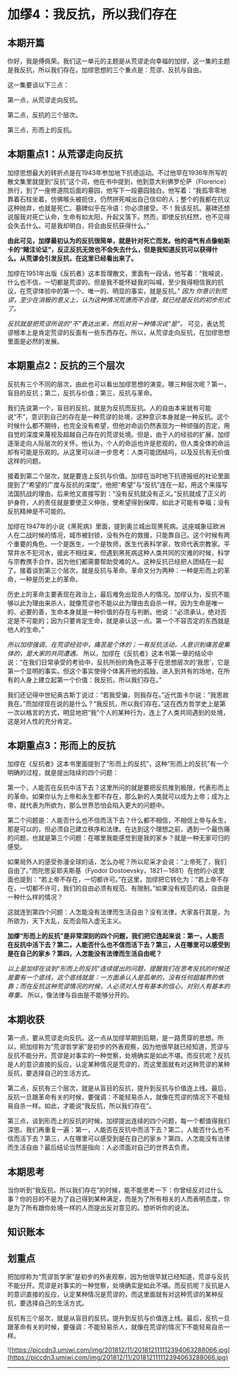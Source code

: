 # 加缪4：我反抗，所以我们存在

## 本期开篇

你好，我是傅佩荣。我们这一单元的主题是从荒谬走向幸福的加缪，这一集的主题是我反抗，所以我们存在。加缪思想的三个重点是：荒谬、反抗与自由。

这一集要谈以下三点：

第一点，从荒谬走向反抗。

第二点，反抗的三个层次。

第三点，形而上的反抗。

## 本期重点1：从荒谬走向反抗

加缪思想最大的转折点是在1943年参加地下抗德运动。不过他早在1936年所写的散文集里就提到“反抗”这个词，他在书中提到，他到意大利佛罗伦萨（Florence）旅行，到了一座修道院后面的墓园，他写下一段墓园独白。他写着：“我孤零零地靠着石柱坐着，仿佛喉头被扼住，仍然拼死喊出自己信仰的人；整个的我都在抗议这种抛弃，也就是死亡。墓碑似乎在冷语：你必须接受。不！我该反抗。墓碑还想说服我对死亡认命，生命有如太阳，升起又落下。然而，即使反抗枉然，也不见得会失去什么。可是我却明白，将会由反抗获得什么。”

 **由此可见，加缪最初认为的反抗很简单，就是针对死亡而发。他的语气有点像帕斯卡的“赌注论证”，反正反抗无效也不会失去什么，但是我知道反抗可以获得什么。从荒谬会引发反抗，在这里已经看出来了。**

加缪在1951年出版《反抗者》这本哲理散文，里面有一段话，他写着：“我喊说，什么也不信，一切都是荒谬的。但是我不能怀疑我的叫喊，至少我得相信我的抗议，在荒谬体验中的第一个、唯一的、明显的事实，就是反抗。” *因为*  *你意识到荒谬，至少在消极的意义上，认为这种情况荒唐而不合理，就已经是反抗的初步形式了。*

 *反抗就是把荒谬所说的“不”表达出来，然后对另一种情况说“是”。* 可见，表达荒谬根本上是肯定荒谬的反面有一些东西存在。所以，从荒谬走向反抗，在加缪思想里面是必然的发展。

## 本期重点2：反抗的三个层次

反抗有三个不同的层次，由此也可以看出加缪思想的演变。哪三种层次呢？第一，盲目的反抗；第二，反抗与价值；第三，反抗与革命。

我们先说第一个，盲目的反抗，就是为反抗而反抗。人的自由本来就有可能说“不”，意识到自己的存在是一种荒谬的处境，这种意识本身就是一种反抗。这个时候什么都不期待，也完全没有希望，但他对命运仍然表现为一种顽强的否定，用自觉的深度来蔑视及超越自己存在的荒谬处境。但是，由于人的经验的扩展，加缪逐渐走向人际层次的关怀。他认为，个人的命运也许是悲观的，但人类全体的命运却有可能是乐观的。从这里可以进一步思考：人类可能团结吗，以及反抗有无价值这样的问题。

接着到第二个层次，就是要连上反抗与价值。加缪在当时地下抗德报纸的社论里面提到了“希望的广度与反抗的深度”，他把“希望”与“反抗”连在一起，用这个来描写法国抗战的理由。后来他又直接写到：“没有反抗就没有正义。”反抗就成了正义的护身符，人的责任就是要使正义伸张，使希望得到保障，如此才可能有幸福；没有反抗精神是不可能的。

加缪在1947年的小说《黑死病》里面，提到奥兰城出现黑死病。这座城象征欧洲人在二战时候的情况，城市被封锁，没有外在的救援，只能靠自己。这个时候有两个重要的角色，一个是医生，一个是牧师，医生代表科学家，牧师代表宗教家。平常井水不犯河水，彼此不相往来，但遇到黑死病这种人类共同的灾难的时候，科学与宗教携手合作，因为他们都需要帮助受难的人。这种反抗已经把人团结在一起了。接着谈到第三个层次，就是反抗与革命。革命又分为两种：一种是形而上的革命，一种是历史上的革命。

历史上的革命主要表现在政治上，最后难免出现杀人的情况。加缪认为，反抗不能够以此为理由来杀人，就像荒谬也不能以此为理由去自杀一样。因为生命是唯一的、必要的善，生命本身就是一种价值的存在与判断。他说：“必须承认，绝对否定是不可能的；因为只要肯定生命，就是承认这一点。第一个不容否定的东西就是他人的生命。”

 *所以加缪强调，在荒谬经验中，痛苦是个体的；一有反抗活动，人意识到痛苦是集体的，是大家的共同遭遇。* 所以，加缪在《反抗者》这本书第一章的结论中说：“在我们日常承受的考验中，反抗所扮的角色正等于在思想层次的‘我思’，它是第一个显明的事实。但这个事实使得个体离开他的孤独，进入到共有的场地，在所有的人身上建立起第一个价值：我反抗，所以我们存在。”

我们还记得中世纪奥古斯丁说过：“若我受骗，则我存在。”近代笛卡尔说：“我思故我在。”而加缪现在说的是什么？“我反抗，所以我们存在。”这在西方哲学史上是第一次以格言的方式，明显地把“我”个人的某种行为，连上了人类共同遇到的处境，这是对人性的充分肯定。

## 本期重点3：形而上的反抗

加缪在《反抗者》这本书里面提到了“形而上的反抗”，这种“形而上的反抗”有一个明确的过程，就是提出陆续的四个问题：

第一个，人能否在反抗中活下去？这里所问的就是要把反抗推到极限，代表形而上的革命。如果你认为上帝和永生都不存在，那么新的人类就可以成为上帝；成为上帝，就代表为所欲为，那么世界恐怕会陷入更大的问题中。

第二个问题是：人能否什么也不信而活下去？什么都不相信，不相信上帝与永生，那是可以的，但必须自己建立秩序和法律。在达到这个理想之前，遇到一个最伤痛的问题，也就是第三个问题：在哪里我能感觉到是我的家乡？就是一种无家可归的感受。

如果局外人的感受弥漫全球的话，怎么办呢？所以尼采才会说：“上帝死了，我们自由了。”而陀思妥耶夫斯基（Fyodor Dostoevsky，1821－1881）在他的小说里面也提到：“若上帝不存在，一切都许可。”在这里，加缪把它转化为：“若上帝不存在，一切都不许可，我们的自由必须有规范、有限制。”如果没有规范的话，自由是一种什么样的情况？

这就连到第四个问题：人怎能没有法律而生活自由？没有法律，大家各行其是，为所欲为，天下大乱，反而会陷入虚无主义。

 **加缪“形而上的反抗”是非常深刻的四个问题，我们把它连起来说：第一，人能否在反抗中活下去？第二，人能否什么也不信而活下去？第三，人在哪里可以感受到是在自己的家乡？第四，人怎能没有法律而生活自由呢？**

 *以上是加缪在谈到“形而上的反抗”连续提出的问题，提醒我们在思考反抗的时候还是要有一个底线，这个底线就是：一方面承认人是孤单的，没有任何超越界的依靠；而在反抗这种荒谬情况的时候，人必须对人性有基本的信心，对别人有基本的尊重。* 所以，像法律与自由是不能够分开的。

## 本期收获

第一点，要从荒谬走向反抗。这一点从加缪早期到后期，是一路贯穿的思想。所以，把加缪称为“荒谬哲学家”是初步的外表观察，因为他很早就已经知道，荒谬与反抗不能分开。荒谬是对事实的一种觉察，处境确实是如此不堪。而反抗呢？反抗是人的意识直接的反应，认定某种情况是荒谬的，而这里面就有对这种荒谬的某种反抗，要选择自己的生活方式。

第二点，反抗有三个层次，就是从盲目的反抗，提升到反抗与价值连上线。最后，反抗一旦跟革命有关的时候，要强调：不能轻易杀人，就像在荒谬的情况下不能轻易自杀一样。如此，才能说“我反抗，所以我们存在”。

第三点，谈到形而上的反抗的时候，加缪提出连续的四个问题，每一个都值得我们深思。我们再重复一遍：第一，人能否在反抗中而活下去？第二，人能否什么也不信而活下去？第三，人在哪里可以感受到是在自己的家乡？第四，人怎能没有法律而生活自由？最后结论当然是指向：人必须面对自己的世界去负责。

## 本期思考

当你听到“我反抗，所以我们存在”的时候，能不能思考一下：你曾经反对过什么事？你的目的不是为了自己得到某种满足，而是为了所有相关的人而表明态度，你是为了所有跟你处境一样的人而提出反对意见的。想听听你的说法。

## 知识账本

## 划重点

把加缪称为“荒谬哲学家”是初步的外表观察，因为他很早就已经知道，荒谬与反抗不能分开。荒谬是对事实的一种觉察，处境确实是如此不堪。而反抗呢？反抗是人的意识直接的反应，认定某种情况是荒谬的，而这里面就有对这种荒谬的某种反抗，要选择自己的生活方式。

反抗有三个层次，就是从盲目的反抗，提升到反抗与价值连上线。最后，反抗一旦跟革命有关的时候，要强调：不能轻易杀人，就像在荒谬的情况下不能轻易自杀一样。

![https://piccdn3.umiwi.com/img/201812/11/201812111112394063288066.jpg](https://piccdn3.umiwi.com/img/201812/11/201812111112394063288066.jpg)

---
